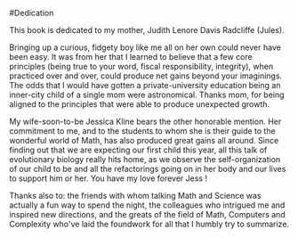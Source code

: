 #Dedication

This book is dedicated to my mother, Judith Lenore Davis Radcliffe (Jules).

Bringing up a curious, fidgety boy like me all on her own could never have been easy. It was from her that I learned to believe that a few core principles (being true to your word, fiscal responsibility, integrity), when practiced over and over, could produce net gains beyond your imaginings. The odds that I would have gotten a private-university education being an inner-city child of a single mom were astronomical. Thanks mom, for being aligned to the principles that were able to produce unexpected growth.

My wife-soon-to-be Jessica Kline bears the other honorable mention. Her commitment to me, and to the students to whom she is their guide to the wonderful world of Math, has also produced great gains all around. Since finding out that we are expecting our first child this year, all this talk of evolutionary biology really hits home, as we observe the self-organization of our child to be and all the refactorings going on in her body and our lives to support him or her. You have my love forever Jess !

Thanks also to: the friends with whom talking Math and Science was actually a fun way to spend the night, the colleagues who intrigued me and inspired new directions, and the greats of the field of Math, Computers and Complexity who've laid the foundwork for all that I humbly try to summarize.
